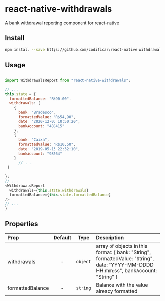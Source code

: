 # react-native-withdrawals
A bank withdrawal reporting component for react-native

## Install

```bash
npm install --save https://github.com/codificar/react-native-withdrawals.git
```

## Usage

```javascript

import WithdrawalsReport from "react-native-withdrawals";

// ...
this.state = {
  formattedBalance: "R$90,00",
  withdrawals: [
    {
	  bank: "Bradesco",
	  formattedValue: "R$54,90",
	  date: "2020-12-03 10:50:20",
	  bankAccount: "481415"
	},
	{
	  bank: "Caixa",
	  formattedValue: "R$10,50",
	  date: "2019-05-15 22:32:10",
	  bankAccount: "98564"
	}
	  // ...
 ]
	
};
// ...
<WithdrawalsReport
  withdrawals={this.state.withdrawals}
  formattedBalance={this.state.formattedBalance}
/>
// ...
}

```

## Properties

| Prop  | Default  | Type | Description |
| :------------ |:---------------:| :---------------:| :-----|
| withdrawals | - | `object` | array of objects in this format: { bank: "String", formattedValue: "String", date: "YYYY-MM-DDDD HH:mm:ss", bankAccount: "String" } |
| formattedBalance | - | `string` | Balance with the value already formatted |